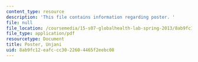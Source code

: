 ```yaml
---
content_type: resource
description: 'This file contains information regarding poster. '
file: null
file_location: /coursemedia/15-s07-globalhealth-lab-spring-2013/8ab9fc12eafccc3022604465f2eebc08_MIT15_S07S13_poster_unj.pdf
file_type: application/pdf
resourcetype: Document
title: Poster, Unjani
uid: 8ab9fc12-eafc-cc30-2260-4465f2eebc08
---
```

